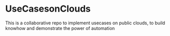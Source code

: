 # UseCasesonClouds
This is a collaborative repo to implement usecases on public clouds, to build knowhow and demonstrate the power of automation
